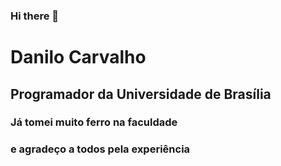 ### Hi there 👋

# Danilo Carvalho
## Programador da Universidade de Brasília
### Já tomei muito ferro na faculdade
### e agradeço a todos pela experiência
<!--
**Danilo-Carvalho-Antunes/Danilo-Carvalho-Antunes** is a ✨ _special_ ✨ repository because its `README.md` (this file) appears on your GitHub profile.

Here are some ideas to get you started:

- 🔭 I’m currently working on ...
- 🌱 I’m currently learning ...
- 👯 I’m looking to collaborate on ...
- 🤔 I’m looking for help with ...
- 💬 Ask me about ...
- 📫 How to reach me: ...
- 😄 Pronouns: ...
- ⚡ Fun fact: ...
-->
